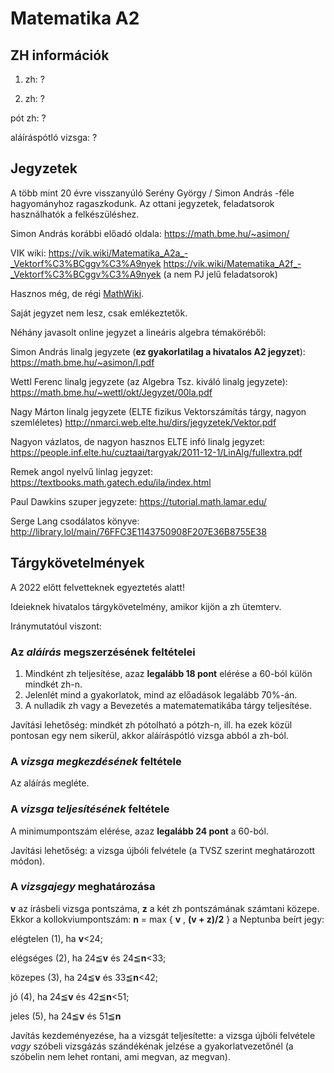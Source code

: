 # Matematika A2

## ZH információk

1. zh: ?

2. zh: ?

pót zh: ?

aláíráspótló vizsga: ?

## Jegyzetek

A több mint 20 évre visszanyúló Serény György / Simon András -féle hagyományhoz ragaszkodunk. Az ottani jegyzetek, feladatsorok használhatók a felkészüléshez. 

Simon András korábbi előadó oldala: https://math.bme.hu/~asimon/

VIK wiki: https://vik.wiki/Matematika_A2a_-_Vektorf%C3%BCggv%C3%A9nyek https://vik.wiki/Matematika_A2f_-_Vektorf%C3%BCggv%C3%A9nyek (a nem PJ jelű feladatsorok)

Hasznos még, de régi [MathWiki](http://wiki.math.bme.hu/view/Matematika_A2a_2008).

Saját jegyzet nem lesz, csak emlékeztetők.

Néhány javasolt online jegyzet a lineáris algebra témaköréből:
 
Simon András linalg jegyzete (**ez gyakorlatilag a hivatalos A2 jegyzet**): https://math.bme.hu/~asimon/l.pdf

Wettl Ferenc linalg jegyzete (az Algebra Tsz. kiváló linalg jegyzete): https://math.bme.hu/~wettl/okt/Jegyzet/00la.pdf

Nagy Márton linalg jegyzete (ELTE fizikus Vektorszámítás tárgy, nagyon szemléletes) http://nmarci.web.elte.hu/dirs/jegyzetek/Vektor.pdf

Nagyon vázlatos, de nagyon hasznos ELTE infó linalg jegyzet: https://people.inf.elte.hu/cuztaai/targyak/2011-12-1/LinAlg/fullextra.pdf

Remek angol nyelvű linlag jegyzet: https://textbooks.math.gatech.edu/ila/index.html
 
Paul Dawkins szuper jegyzete: https://tutorial.math.lamar.edu/

Serge Lang csodálatos könyve: http://library.lol/main/76FFC3E1143750908F207E36B8755E38

## Tárgykövetelmények

A 2022 előtt felvetteknek egyeztetés alatt!

Ideieknek hivatalos tárgykövetelmény, amikor kijön a zh ütemterv.

Iránymutatóul viszont:

### Az _aláírás_ megszerzésének feltételei
1. Mindként zh teljesítése, azaz **legalább 18 pont** elérése a 60-ból külön mindkét zh-n. 
2. Jelenlét mind a gyakorlatok, mind az előadások legalább 70%-án.
3. A nulladik zh vagy a Bevezetés a matematematikába tárgy teljesítése.

Javítási lehetőség: mindkét zh pótolható a pótzh-n, ill. ha ezek közül pontosan egy nem sikerül, akkor aláíráspótló vizsga abból a zh-ból. 

### A _vizsga megkezdésének_ feltétele
Az aláírás megléte.

### A _vizsga teljesítésének_ feltétele
A minimumpontszám elérése, azaz **legalább 24 pont** a 60-ból. 

Javítási lehetőség: a vizsga újbóli felvétele (a TVSZ szerint meghatározott módon).

### A _vizsgajegy_ meghatározása
**v** az írásbeli vizsga pontszáma, **z** a két zh pontszámának számtani közepe. Ekkor a kollokviumpontszám: **n**
= max { **v** , **(v + z)/2** } a Neptunba beírt jegy: 

elégtelen (1), ha **v**<24; 

elégséges (2), ha 24≦**v** és 24≦**n**<33; 

közepes (3),   ha 24≦**v** és 33≦**n**<42;

jó (4),        ha 24≦**v** és 42≦**n**<51;

jeles (5),     ha 24≦**v** és 51≦**n**

Javítás kezdeményezése, ha a vizsgát teljesítette: a vizsga újbóli felvétele _vagy_ szóbeli vizsgázás szándékénak jelzése a gyakorlatvezetőnél (a szóbelin nem lehet rontani, ami megvan, az megvan).
